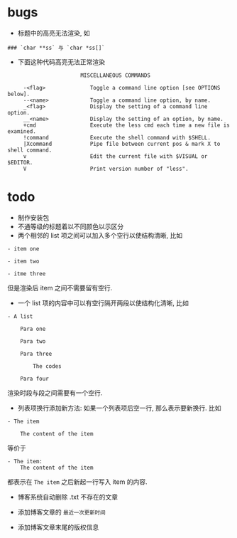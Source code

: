 # bugs

- 标题中的高亮无法渲染, 如
```
### `char **ss` 与 `char *ss[]`
```

- 下面这种代码高亮无法正常渲染
```
                       MISCELLANEOUS COMMANDS

     -<flag>              Toggle a command line option [see OPTIONS below].
     --<name>             Toggle a command line option, by name.
     _<flag>              Display the setting of a command line option.
     __<name>             Display the setting of an option, by name.
     +cmd                 Execute the less cmd each time a new file is examined.
     !command             Execute the shell command with $SHELL.
     |Xcommand            Pipe file between current pos & mark X to shell command.
     v                    Edit the current file with $VISUAL or $EDITOR.
     V                    Print version number of "less".
```

# todo

- 制作安装包
- 不通等级的标题着以不同颜色以示区分
- 两个相邻的 list 项之间可以加入多个空行以使结构清晰, 比如

```
- item one

- item two

- itme three
```

但是渲染后 item 之间不需要留有空行.

- 一个 list 项的内容中可以有空行隔开两段以使结构化清晰, 比如

```
- A list

    Para one

    Para two

    Para three

        The codes

    Para four
```

渲染时段与段之间需要有一个空行.

- 列表项换行添加新方法: 如果一个列表项后空一行, 那么表示要新换行.
比如

```
- The item

    The content of the item
```

等价于

```
- The item:
    The content of the item
```

都表示在 `The item` 之后新起一行写入 item 的内容.

- 博客系统自动删除 .txt 不存在的文章

- 添加博客文章的 `最近一次更新时间`

- 添加博客文章末尾的版权信息

